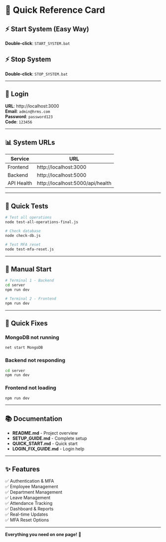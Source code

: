 # 🚀 Quick Reference Card

## ⚡ Start System (Easy Way)

**Double-click**: `START_SYSTEM.bat`

## ⚡ Stop System

**Double-click**: `STOP_SYSTEM.bat`

---

## 🔐 Login

**URL**: http://localhost:3000  
**Email**: `admin@hrms.com`  
**Password**: `password123`  
**Code**: `123456`

---

## 📊 System URLs

| Service | URL |
|---------|-----|
| Frontend | http://localhost:3000 |
| Backend | http://localhost:5000 |
| API Health | http://localhost:5000/api/health |

---

## 🧪 Quick Tests

```bash
# Test all operations
node test-all-operations-final.js

# Check database
node check-db.js

# Test MFA reset
node test-mfa-reset.js
```

---

## 🔧 Manual Start

```bash
# Terminal 1 - Backend
cd server
npm run dev

# Terminal 2 - Frontend
npm run dev
```

---

## 🐛 Quick Fixes

### MongoDB not running
```bash
net start MongoDB
```

### Backend not responding
```bash
cd server
npm run dev
```

### Frontend not loading
```bash
npm run dev
```

---

## 📚 Documentation

- **README.md** - Project overview
- **SETUP_GUIDE.md** - Complete setup
- **QUICK_START.md** - Quick start
- **LOGIN_FIX_GUIDE.md** - Login help

---

## ✨ Features

✅ Authentication & MFA  
✅ Employee Management  
✅ Department Management  
✅ Leave Management  
✅ Attendance Tracking  
✅ Dashboard & Reports  
✅ Real-time Updates  
✅ MFA Reset Options  

---

**Everything you need on one page!** 🎯
